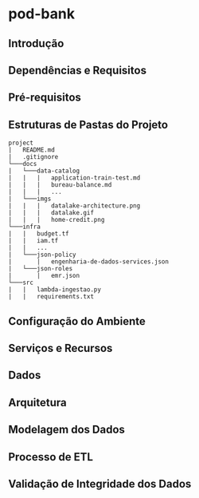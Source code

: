 # pod-bank

## Introdução

## Dependências e Requisitos

## Pré-requisitos

## Estruturas de Pastas do Projeto
```
project
|   README.md
|   .gitignore
└───docs
|   └───data-catalog
|   |   |   application-train-test.md
|   |   |   bureau-balance.md
|   |   |   ...
|   └───imgs
|   |   |   datalake-architecture.png
|   |   |   datalake.gif
|   |   |   home-credit.png
└───infra
|   |   budget.tf
|   |   iam.tf
|   |   ...
|   └───json-policy
|       |   engenharia-de-dados-services.json
|   └───json-roles
|       |   emr.json
└───src
|   |   lambda-ingestao.py
|   |   requirements.txt

```

## Configuração do Ambiente

## Serviços e Recursos

## Dados

## Arquitetura

## Modelagem dos Dados

## Processo de ETL

## Validação de Integridade dos Dados

